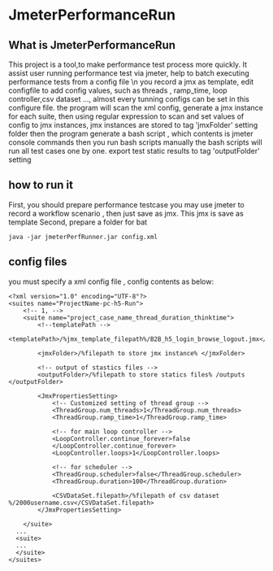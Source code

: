 # JmeterPerformanceRun
## What is JmeterPerformanceRun
This project is a tool,to make performance test process more quickly. It assist user running performance test via jmeter, help to batch executing performance tests from a config file \n
you record a jmx as template, 
edit configfile to add config values, such as threads , ramp_time, loop controller,csv dataset ..., almost every tunning configs can be set in this configure file.
the program will scan the xml config, generate a jmx  instance for each suite, then using regular expression to scan and set values of config to jmx instances, jmx instances are stored to  tag 'jmxFolder' setting folder
then the program generate a bash script , which contents is jmeter console commands 
then you run bash scripts manually
the bash scripts will run all test cases one by one. export test static results to tag 'outputFolder' setting



## how to run it 
First, you should prepare performance testcase
you may use jmeter to record a workflow scenario , then just save as jmx. This jmx is save as template
Second, prepare a folder for bat

```
java -jar jmeterPerfRunner.jar config.xml 
```

## config files 
you must specify a xml config file , config contents as below:
```
<?xml version="1.0" encoding="UTF-8"?>
<suites name="ProjectName-pc-h5-Run">
	<!-- 1, -->
	<suite name="project_case_name_thread_duration_thinktime">
		<!--templatePath -->
		<templatePath>/%jmx_template_filepath%/B2B_h5_login_browse_logout.jmx</templatePath>
		
		<jmxFolder>/%filepath to store jmx instance% </jmxFolder>
		
		<!-- output of stastics files -->
		<outputFolder>/%filepath to store statics files% /outputs </outputFolder>

		<JmxPropertiesSetting>
			<!-- Customized setting of thread group -->
			<ThreadGroup.num_threads>1</ThreadGroup.num_threads>
			<ThreadGroup.ramp_time>1</ThreadGroup.ramp_time>

			<!-- for main loop controller -->
			<LoopController.continue_forever>false
			</LoopController.continue_forever>
			<LoopController.loops>1</LoopController.loops>

			<!-- for scheduler -->
			<ThreadGroup.scheduler>false</ThreadGroup.scheduler>
			<ThreadGroup.duration>100</ThreadGroup.duration>
			
			<CSVDataSet.filepath>/%filepath of csv dataset %/2000username.csv</CSVDataSet.filepath>
		</JmxPropertiesSetting>

	</suite>
  ...
  <suite>
  ...
  </suite>
</suites>
```
